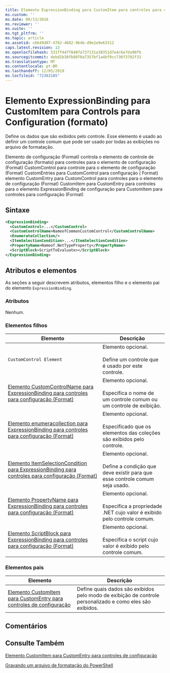 ```yaml
---
title: Elemento ExpressionBinding para CustomItem para controles para configuração (Format) | Microsoft Docs
ms.custom: ''
ms.date: 09/13/2016
ms.reviewer: ''
ms.suite: ''
ms.tgt_pltfrm: ''
ms.topic: article
ms.assetid: c6649d07-4762-4602-9b4b-d9e2e9e63312
caps.latest.revision: 13
ms.openlocfilehash: 531ff447f8407a737131a38351d7e4c6e7da90fb
ms.sourcegitcommit: debd2b38fb8070a7357bf1a4bf9cc736f3702f31
ms.translationtype: MT
ms.contentlocale: pt-BR
ms.lasthandoff: 12/05/2019
ms.locfileid: "72363185"
---
```

# <a name="expressionbinding-element-for-customitem-for-controls-for-configuration-format"></a>Elemento ExpressionBinding para CustomItem para Controls para Configuration (formato)

Define os dados que são exibidos pelo controle. Esse elemento é usado ao definir um controle comum que pode ser usado por todas as exibições no arquivo de formatação.

Elemento de configuração (Format) controla o elemento de controle de configuração (formato) para controles para o elemento de configuração (Format) CustomControl para controle para o elemento de configuração (Format) CustomEntries para CustomControl para configuração ( Format) elemento CustomEntry para CustomControl para controles para o elemento de configuração (Format) CustomItem para CustomEntry para controles para o elemento ExpressionBinding de configuração para CustomItem para controles para configuração (Format)

## <a name="syntax"></a>Sintaxe

```xml
<ExpressionBinding>
  <CustomControl>...</CustomControl>
  <CustomControlName>NameofCommonCustomControl</CustomControlName>
  <EnumerateCollection/>
  <ItemSelectionCondition>...</ItemSelectionCondition>
  <PropertyName>Nameof.NetTypeProperty</PropertyName>
  <ScriptBlock>ScriptToEvaluate></ScriptBlock>
</ExpressionBinding>
```

## <a name="attributes-and-elements"></a>Atributos e elementos

As seções a seguir descrevem atributos, elementos filho e o elemento pai do elemento `ExpressionBinding`.

### <a name="attributes"></a>Atributos

Nenhum.

### <a name="child-elements"></a>Elementos filhos

|Elemento|Descrição|
|-------------|-----------------|
|`CustomControl Element`|Elemento opcional.<br /><br /> Define um controle que é usado por este controle.|
|[Elemento CustomControlName para ExpressionBinding para controles para configuração (Format)](./customcontrolname-element-for-expressionbinding-for-controls-for-configuration-format.md)|Elemento opcional.<br /><br /> Especifica o nome de um controle comum ou um controle de exibição.|
|[Elemento enumeracollection para ExpressionBinding para controles para configuração (Format)](./enumeratecollection-element-for-expressionbinding-for-controls-for-configuration-format.md)|Elemento opcional.<br /><br /> Especificado que os elementos das coleções são exibidos pelo controle.|
|[Elemento ItemSelectionCondition para ExpressionBinding para controles para configuração (Format)](./itemselectioncondition-element-for-expressionbinding-for-controls-for-configuration-format.md)|Elemento opcional.<br /><br /> Define a condição que deve existir para que esse controle comum seja usado.|
|[Elemento PropertyName para ExpressionBinding para controles para configuração (Format)](./propertyname-element-for-expressionbinding-for-controls-for-configuration-format.md)|Elemento opcional.<br /><br /> Especifica a propriedade .NET cujo valor é exibido pelo controle comum.|
|[Elemento ScriptBlock para ExpressionBinding para controles para configuração (Format)](./scriptblock-element-for-expressionbinding-for-controls-for-configuration-format.md)|Elemento opcional.<br /><br /> Especifica o script cujo valor é exibido pelo controle comum.|

### <a name="parent-elements"></a>Elementos pais

|Elemento|Descrição|
|-------------|-----------------|
|[Elemento CustomItem para CustomEntry para controles de configuração](./customitem-element-for-customentry-for-controls-for-configuration-format.md)|Define quais dados são exibidos pelo modo de exibição de controle personalizado e como eles são exibidos.|

## <a name="remarks"></a>Comentários

## <a name="see-also"></a>Consulte Também

[Elemento CustomItem para CustomEntry para controles de configuração](./customitem-element-for-customentry-for-controls-for-configuration-format.md)

[Gravando um arquivo de formatação do PowerShell](./writing-a-powershell-formatting-file.md)
